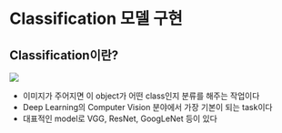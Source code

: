 # Classification 모델 구현
## Classification이란?  
<img src = "https://camo.githubusercontent.com/f0fe57a3540c293e21dcadff0cf5dedf3aaaea16509613822ee713fd40228a91/68747470733a2f2f6d69726f2e6d656469756d2e636f6d2f6d61782f313833382f312a6f4233533579484868766f75674a6b50587563386f672e676966">

- 이미지가 주어지면 이 object가 어떤 class인지 분류를 해주는 작업이다  
- Deep Learning의 Computer Vision 분야에서 가장 기본이 되는 task이다  
- 대표적인 model로 VGG, ResNet, GoogLeNet 등이 있다
